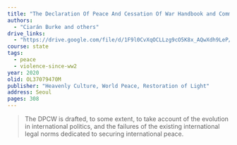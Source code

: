 ```yaml
---
title: "The Declaration Of Peace And Cessation Of War Handbook and Commentary"
authors:
  - "Ciarán Burke and others"
drive_links:
  - "https://drive.google.com/file/d/1F9l0CvXqOCLLzg9cO5K8x_AQwXdh9LeP/view?usp=drivesdk"
course: state
tags:
  - peace
  - violence-since-ww2
year: 2020
olid: OL37079470M
publisher: "Heavenly Culture, World Peace, Restoration of Light"
address: Seoul
pages: 308
---
```


> The DPCW is drafted, to some extent, to take account of the evolution in international politics, and the failures of the existing international legal norms dedicated to securing international peace.
